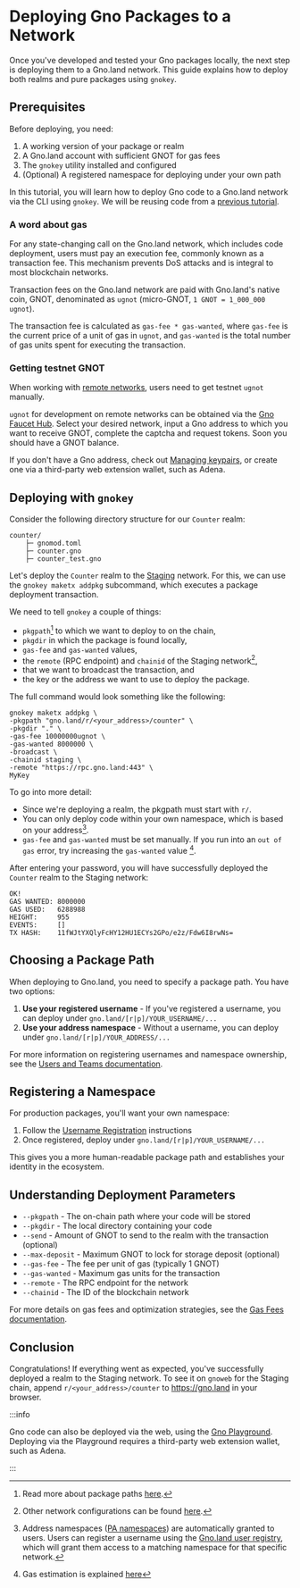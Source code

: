 # Deploying Gno Packages to a Network

Once you've developed and tested your Gno packages locally, the next step is
deploying them to a Gno.land network. This guide explains how to deploy both
realms and pure packages using `gnokey`.

## Prerequisites

Before deploying, you need:

1. A working version of your package or realm
2. A Gno.land account with sufficient GNOT for gas fees
3. The `gnokey` utility installed and configured
4. (Optional) A registered namespace for deploying under your own path

In this tutorial, you will learn how to deploy Gno code to a Gno.land network
via the CLI using `gnokey`. We will be reusing code from a
[previous tutorial](anatomy-of-a-gno-package.md).

### A word about gas

For any state-changing call on the Gno.land network, which includes code
deployment, users must pay an execution fee, commonly known as a transaction
fee. This mechanism prevents DoS attacks and is integral to most blockchain
networks.

Transaction fees on the Gno.land network are paid with Gno.land's native coin,
GNOT, denominated as `ugnot` (micro-GNOT, `1 GNOT = 1_000_000 ugnot`).

The transaction fee is calculated as `gas-fee * gas-wanted`, where `gas-fee` is
the current price of a unit of gas in `ugnot`, and `gas-wanted` is the total
number of gas units spent for executing the transaction.

### Getting testnet GNOT

When working with [remote networks](../resources/gnoland-networks.md), users
need to get testnet `ugnot` manually.

`ugnot` for development on remote networks can be obtained via the
[Gno Faucet Hub](https://faucet.gno.land). Select your desired network, input a
Gno address to which you want to receive GNOT, complete the captcha and request
tokens. Soon you should have a GNOT balance.

If you don't have a Gno address, check out
[Managing keypairs](../users/interact-with-gnokey.md#managing-key-pairs), or
create one via a third-party web extension wallet, such as Adena.

## Deploying with `gnokey`

Consider the following directory structure for our `Counter` realm:

```
counter/
    ├─ gnomod.toml
    ├─ counter.gno
    ├─ counter_test.gno
```

Let's deploy the `Counter` realm to the
[Staging](../resources/gnoland-networks.md#staging-chain) network. For this,
we can use the `gnokey maketx addpkg` subcommand, which executes a package
deployment transaction.

We need to tell `gnokey` a couple of things:
- `pkgpath`[^1] to which we want to deploy to on the chain,
- `pkgdir` in which the package is found locally,
- `gas-fee` and `gas-wanted` values,
- the `remote` (RPC endpoint) and `chainid` of the Staging network[^2],
- that we want to broadcast the transaction, and
- the key or the address we want to use to deploy the package.

The full command would look something like the following:
```
gnokey maketx addpkg \
-pkgpath "gno.land/r/<your_address>/counter" \
-pkgdir "." \
-gas-fee 10000000ugnot \
-gas-wanted 8000000 \
-broadcast \
-chainid staging \
-remote "https://rpc.gno.land:443" \
MyKey
```

To go into more detail:
- Since we're deploying a realm, the pkgpath must start with `r/`.
- You can only deploy code within your own namespace, which is based on your address[^3].
- `gas-fee` and `gas-wanted` must be set manually. If you run into an `out of gas`
error, try increasing the `gas-wanted` value [^4].

After entering your password, you will have successfully deployed the `Counter`
realm to the Staging network:

```
OK!
GAS WANTED: 8000000
GAS USED:   6288988
HEIGHT:     955
EVENTS:     []
TX HASH:    11fWJtYXQlyFcHY12HU1ECYs2GPo/e2z/Fdw6I8rwNs=
```

## Choosing a Package Path

When deploying to Gno.land, you need to specify a package path. You have two
options:

1. **Use your registered username** - If you've registered a username, you can deploy under `gno.land/[r|p]/YOUR_USERNAME/...`
2. **Use your address namespace** - Without a username, you can deploy under `gno.land/[r|p]/YOUR_ADDRESS/...`

For more information on registering usernames and namespace ownership, see the
[Users and Teams documentation](../resources/users-and-teams.md).

## Registering a Namespace

For production packages, you'll want your own namespace:

1. Follow the [Username Registration](../resources/users-and-teams.md#registration-process) instructions
2. Once registered, deploy under `gno.land/[r|p]/YOUR_USERNAME/...`

This gives you a more human-readable package path and establishes your identity in the ecosystem.

## Understanding Deployment Parameters

- `--pkgpath` - The on-chain path where your code will be stored
- `--pkgdir` - The local directory containing your code
- `--send` - Amount of GNOT to send to the realm with the transaction (optional)
- `--max-deposit` - Maximum GNOT to lock for storage deposit (optional)
- `--gas-fee` - The fee per unit of gas (typically 1 GNOT)
- `--gas-wanted` - Maximum gas units for the transaction
- `--remote` - The RPC endpoint for the network
- `--chainid` - The ID of the blockchain network

For more details on gas fees and optimization strategies, see the [Gas Fees
documentation](../resources/gas-fees.md).

## Conclusion

Congratulations! If everything went as expected, you've successfully deployed a
realm to the Staging network. To see it on `gnoweb` for the Staging chain,
append `r/<your_address>/counter` to https://gno.land in your browser.

:::info

Gno code can also be deployed via the web, using the
[Gno Playground](https://play.gno.land). Deploying via the Playground requires
a third-party web extension wallet, such as Adena.

:::

[^1]: Read more about package paths [here](../resources/gno-packages.md).
[^2]: Other network configurations can be found [here](../resources/gnoland-networks.md).
[^3]: Address namespaces ([PA namespaces](../resources/gno-packages.md#package-path-structure)) are automatically granted to
users. Users can register a username using the [Gno.land user registry](https://gno.land/r/gnoland/users),
which will grant them access to a matching namespace for that specific network.
[^4]: Gas estimation is explained [here](../resources/gas-fees.md)
[^5]: Learn about storage deposits [here](../resources/storage-deposit.md)
